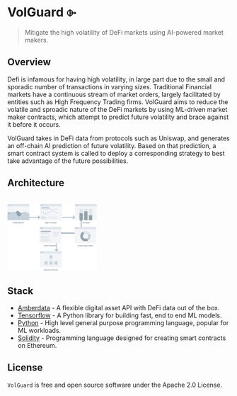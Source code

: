 # VolGuard ⌱

> Mitigate the high volatility of DeFi markets using AI-powered market
makers.

## Overview

Defi is infamous for having high volatility, in large part due to the
small and sporadic number of transactions in varying sizes. Traditional 
Financial markets have a continuous stream of market orders, largely 
facilitated by entities such as High Frequency Trading firms. VolGuard 
aims to reduce the volatile and sproadic nature of the DeFi markets by
using ML-driven market maker contracts, which attempt to predict future 
volatility and brace against it before it occurs.

VolGuard takes in DeFi data from protocols such as Uniswap, and
generates an off-chain AI prediction of future volatility. Based on that
prediction, a smart contract system is called to deploy a corresponding 
strategy to best take advantage of the future possibilities.
<br/>

## Architecture
<br/>
<img src="/arch_diagram.png" width="40%"/>

## Stack

- [Amberdata](https://amberdata.io/) - A flexible digital asset API with DeFi data out of the box.
- [Tensorflow](https://tensorflow.org/) - A Python library for building fast, end to end ML models.
- [Python](https://python.org/) - High level general purpose programming language, popular for ML workloads.
- [Solidity](https://soliditylang.org/) - Programming language designed for creating smart contracts on Ethereum.


## License

`VolGuard` is free and open source software under the Apache 2.0 License.
